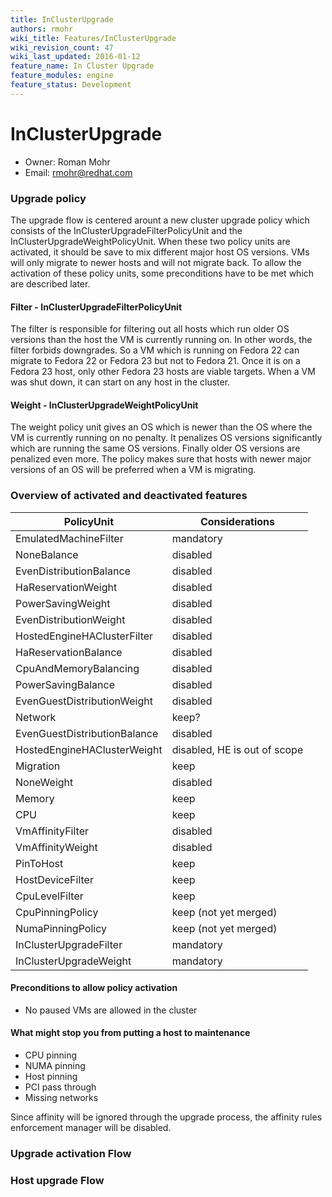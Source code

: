 ```yaml
---
title: InClusterUpgrade
authors: rmohr
wiki_title: Features/InClusterUpgrade
wiki_revision_count: 47
wiki_last_updated: 2016-01-12
feature_name: In Cluster Upgrade
feature_modules: engine
feature_status: Development
---
```


# InClusterUpgrade

*   Owner: Roman Mohr
*   Email: <rmohr@redhat.com>

### Upgrade policy

The upgrade flow is centered arount a new cluster upgrade policy which consists of the InClusterUpgradeFilterPolicyUnit and the InClusterUpgradeWeightPolicyUnit. When these two policy units are activated, it should be save to mix different major host OS versions. VMs will only migrate to newer hosts and will not migrate back. To allow the activation of these policy units, some preconditions have to be met which are described later.

#### Filter - InClusterUpgradeFilterPolicyUnit

The filter is responsible for filtering out all hosts which run older OS versions than the host the VM is currently running on. In other words, the filter forbids downgrades. So a VM which is running on Fedora 22 can migrate to Fedora 22 or Fedora 23 but not to Fedora 21. Once it is on a Fedora 23 host, only other Fedora 23 hosts are viable targets. When a VM was shut down, it can start on any host in the cluster.

#### Weight - InClusterUpgradeWeightPolicyUnit

The weight policy unit gives an OS which is newer than the OS where the VM is currently running on no penalty. It penalizes OS versions significantly which are running the same OS versions. Finally older OS versions are penalized even more. The policy makes sure that hosts with newer major versions of an OS will be preferred when a VM is migrating.

### Overview of activated and deactivated features

| PolicyUnit                   | Considerations               |
|------------------------------|------------------------------|
| EmulatedMachineFilter        | mandatory                    |
| NoneBalance                  | disabled                     |
| EvenDistributionBalance      | disabled                     |
| HaReservationWeight          | disabled                     |
| PowerSavingWeight            | disabled                     |
| EvenDistributionWeight       | disabled                     |
| HostedEngineHAClusterFilter  | disabled                     |
| HaReservationBalance         | disabled                     |
| CpuAndMemoryBalancing        | disabled                     |
| PowerSavingBalance           | disabled                     |
| EvenGuestDistributionWeight  | disabled                     |
| Network                      | keep?                        |
| EvenGuestDistributionBalance | disabled                     |
| HostedEngineHAClusterWeight  | disabled, HE is out of scope |
| Migration                    | keep                         |
| NoneWeight                   | disabled                     |
| Memory                       | keep                         |
| CPU                          | keep                         |
| VmAffinityFilter             | disabled                     |
| VmAffinityWeight             | disabled                     |
| PinToHost                    | keep                         |
| HostDeviceFilter             | keep                         |
| CpuLevelFilter               | keep                         |
| CpuPinningPolicy             | keep (not yet merged)        |
| NumaPinningPolicy            | keep (not yet merged)        |
| InClusterUpgradeFilter       | mandatory                    |
| InClusterUpgradeWeight       | mandatory                    |

#### Preconditions to allow policy activation

*   No paused VMs are allowed in the cluster

#### What might stop you from putting a host to maintenance

*   CPU pinning
*   NUMA pinning
*   Host pinning
*   PCI pass through
*   Missing networks

Since affinity will be ignored through the upgrade process, the affinity rules enforcement manager will be disabled.

### Upgrade activation Flow

### Host upgrade Flow
